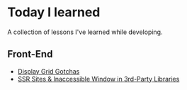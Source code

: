 # Today I learned
A collection of lessons I've learned while developing.

## Front-End
* [Display Grid Gotchas](https://github.com/jmacd229/til/blob/main/frontend/display-grid-gotchas.md)
* [SSR Sites & Inaccessible Window in 3rd-Party Libraries](https://github.com/jmacd229/til/blob/main/frontend/SSR-sites-working-around-inaccessible-window.md)